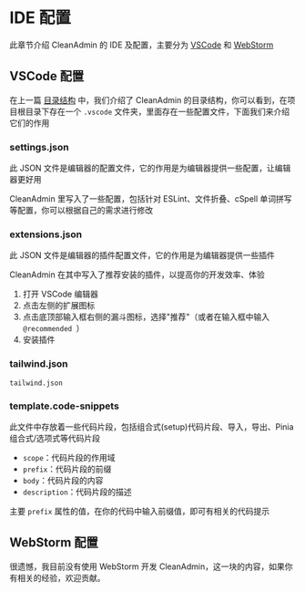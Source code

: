 # IDE 配置

此章节介绍 CleanAdmin 的 IDE 及配置，主要分为 [VSCode](https://code.visualstudio.com/) 和 [WebStorm](https://www.jetbrains.com/webstorm/promo/?source=google&medium=cpc&campaign=APAC_en_ASIA_WebStorm_Branded&term=webstorm&content=717267885078&gad_source=1&gclid=EAIaIQobChMI3tyK3c_PigMV7ddMAh1pLTiuEAAYASAAEgIob_D_BwE)

## VSCode 配置

在上一篇 [目录结构](./dir) 中，我们介绍了 CleanAdmin 的目录结构，你可以看到，在项目根目录下存在一个 `.vscode` 文件夹，里面存在一些配置文件，下面我们来介绍它们的作用

### settings.json

此 JSON 文件是编辑器的配置文件，它的作用是为编辑器提供一些配置，让编辑器更好用

CleanAdmin 里写入了一些配置，包括针对 ESLint、文件折叠、cSpell 单词拼写等配置，你可以根据自己的需求进行修改

### extensions.json

此 JSON 文件是编辑器的插件配置文件，它的作用是为编辑器提供一些插件

CleanAdmin 在其中写入了推荐安装的插件，以提高你的开发效率、体验

1. 打开 VSCode 编辑器
2. 点击左侧的扩展图标
3. 点击底顶部输入框右侧的漏斗图标，选择"推荐"（或者在输入框中输入 `@recommended `）
4. 安装插件

### tailwind.json

`tailwind.json`

### template.code-snippets

此文件中存放着一些代码片段，包括组合式(setup)代码片段、导入，导出、Pinia 组合式/选项式等代码片段

- `scope`：代码片段的作用域
- `prefix`：代码片段的前缀
- `body`：代码片段的内容
- `description`：代码片段的描述

主要 `prefix` 属性的值，在你的代码中输入前缀值，即可有相关的代码提示

## WebStorm 配置

很遗憾，我目前没有使用 WebStorm 开发 CleanAdmin，这一块的内容，如果你有相关的经验，欢迎贡献。
